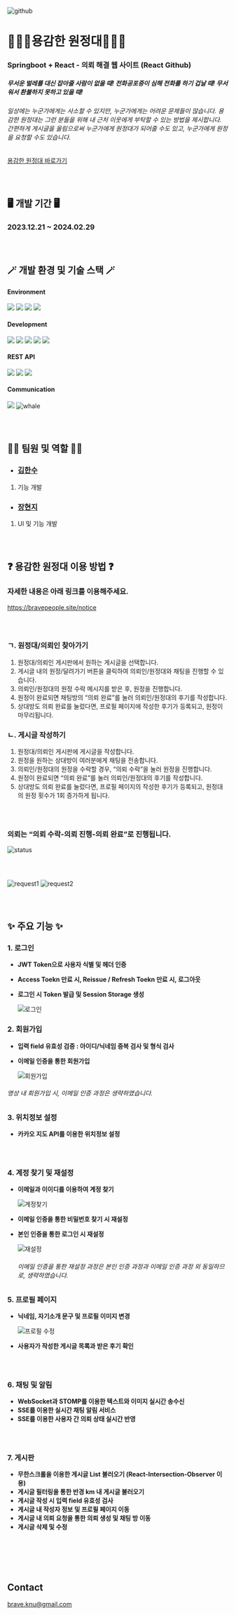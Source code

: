 ![github](https://github.com/hyunjihub/BravePeople-Frontend/assets/97017935/a0acebdf-2c03-438b-897a-00878d730100)
# 🏃🏻‍♀️용감한 원정대🏃🏻‍♂️
### Springboot + React - 의뢰 해결 웹 사이트 (React Github)
##### 무서운 벌레를 대신 잡아줄 사람이 없을 때! 전화공포증이 심해 전화를 하기 겁날 때! 무서워서 환불하지 못하고 있을 때!
###### 일상에는 누군가에게는 사소할 수 있지만, 누군가에게는 어려운 문제들이 많습니다. 용감한 원정대는 그런 분들을 위해 내 근처 이웃에게 부탁할 수 있는 방법을 제시합니다. 간편하게 게시글을 올림으로써 누군가에게 원정대가 되어줄 수도 있고, 누군가에게 원정을 요청할 수도 있습니다. 
[용감한 원정대 바로가기](https://bravepeople.site )
### &nbsp;
## 🖥️ 개발 기간 🖥️
### 2023.12.21 ~ 2024.02.29

### &nbsp;
## 🪄 개발 환경 및 기술 스택 🪄
#### Environment
![](https://img.shields.io/badge/Amazon_AWS-232F3E?style=for-the-badge&logo=amazon-aws&logoColor=white)
![](https://img.shields.io/badge/Visual_Studio_Code-0078D4?style=for-the-badge&logo=visual%20studio%20code&logoColor=white) 
![](https://img.shields.io/badge/GitHub-100000?style=for-the-badge&logo=github&logoColor=white)
![](https://img.shields.io/badge/Git-F05032?style=for-the-badge&logo=git&logoColor=white)


#### Development
![](https://img.shields.io/badge/React-20232A?style=for-the-badge&logo=react&logoColor=61DAFB)
![](https://img.shields.io/badge/JavaScript-F7DF1E?style=for-the-badge&logo=JavaScript&logoColor=white)
![](https://img.shields.io/badge/styled--components-DB7093?style=for-the-badge&logo=styled-components&logoColor=white)
![](https://img.shields.io/badge/Redux-593D88?style=for-the-badge&logo=redux&logoColor=white)
![](https://img.shields.io/badge/React_Router-CA4245?style=for-the-badge&logo=react-router&logoColor=white)

#### REST API
![](https://img.shields.io/badge/Notion-000000?style=for-the-badge&logo=notion&logoColor=white)
![](https://img.shields.io/badge/Axios-5A29E4?style=for-the-badge)
![](https://img.shields.io/badge/Postman-FF6C37?style=for-the-badge&logo=postman&logoColor=white)

#### Communication
![](https://img.shields.io/badge/Slack-4A154B?style=for-the-badge&logo=slack&logoColor=white)
<img alt="whale" src ="https://img.shields.io/badge/whale-000000.svg?&style=for-the-badge"/>

### &nbsp;
## 👦🏻 팀원 및 역할 👧🏻
* ### [김한수](https://github.com/1soo)
1. 기능 개발
  
* ### [장현지](https://github.com/hyunjihub)
1. UI 및 기능 개발
  
### &nbsp;

## ❓ 용감한 원정대 이용 방법 ❓
### 자세한 내용은 아래 링크를 이용해주세요.
https://bravepeople.site/notice
### &nbsp;
### ㄱ. 원정대/의뢰인 찾아가기
1. 원정대/의뢰인 게시판에서 원하는 게시글을 선택합니다.
2. 게시글 내의 원정/달려가기 버튼을 클릭하여 의뢰인/원정대와 채팅을 진행할 수 있습니다.
3. 의뢰인/원정대의 원정 수락 메시지를 받은 후, 원정을 진행합니다.
4. 원정이 완료되면 채팅방의 “의뢰 완료”를 눌러 의뢰인/원정대의 후기를 작성합니다.
5. 상대방도 의뢰 완료를 눌렀다면, 프로필 페이지에 작성한 후기가 등록되고, 원정이 마무리됩니다.
### ㄴ. 게시글 작성하기
1. 원정대/의뢰인 게시판에 게시글을 작성합니다.
2. 원정을 원하는 상대방이 여러분에게 채팅을 전송합니다.
3. 의뢰인/원정대의 원정을 수락할 경우, “의뢰 수락”을 눌러 원정을 진행합니다.
4. 원정이 완료되면 “의뢰 완료”를 눌러 의뢰인/원정대의 후기를 작성합니다.
5. 상대방도 의뢰 완료를 눌렀다면, 프로필 페이지의 작성한 후기가 등록되고, 원정대의 원정 횟수가 1회 증가하게 됩니다.
### &nbsp;
   
### 의뢰는 “의뢰 수락-의뢰 진행-의뢰 완료”로 진행됩니다.
![status](https://github.com/hyunjihub/BravePeople-Frontend/assets/97017935/0aae68d6-2292-453d-be90-a483f937b53c)
### &nbsp;


![request1](https://github.com/hyunjihub/BravePeople-Frontend/assets/97017935/96309ad4-e9c1-4783-840d-183c75261cce)
![request2](https://github.com/hyunjihub/BravePeople-Frontend/assets/97017935/828f63e4-e3c1-4676-85d1-526cae98ca52)

### &nbsp;
##  ✨ 주요 기능 ✨
###  1. 로그인

* **JWT Token으로 사용자 식별 및 헤더 인증**
* **Access Toekn 만료 시, Reissue / Refresh Toekn 만료 시, 로그아웃**
* **로그인 시 Token 발급 및 Session Storage 생성**
  
  ![로그인](https://github.com/hyunjihub/BravePeople-Frontend/assets/97017935/44e77433-e977-4952-beb3-74bbc6cfe170)
###  2. 회원가입
* **입력 field 유효성 검증 : 아이디/닉네임 중복 검사 및 형식 검사**
* **이메일 인증을 통한 회원가입**

  ![회원가입](https://github.com/hyunjihub/BravePeople-Frontend/assets/97017935/ad05e3ce-9494-4e2b-be32-a0e00f1589a9)
###### 영상 내 회원가입 시, 이메일 인증 과정은 생략하였습니다.
###  3. 위치정보 설정
* **카카오 지도 API를 이용한 위치정보 설정**
### &nbsp;
###  4. 계정 찾기 및 재설정
* **이메일과 이이디를 이용하여 계정 찾기**
  
  ![계정찾기](https://github.com/hyunjihub/BravePeople-Frontend/assets/97017935/fbe28803-71f5-4d59-ad51-83df9d5e392f)
  
* **이메일 인증을 통한 비밀번호 찾기 시 재설정**
* **본인 인증을 통한 로그인 시 재설정**

  ![재설정](https://github.com/hyunjihub/BravePeople-Frontend/assets/97017935/15af0607-3169-42f0-abc7-9611e12721d4)
  ###### 이메일 인증을 통한 재설정 과정은 본인 인증 과정과 이메일 인증 과정 외 동일하므로, 생략하였습니다.
###  5. 프로필 페이지
* **닉네임, 자기소개 문구 및 프로필 이미지 변경**

  ![프로필 수정](https://github.com/hyunjihub/BravePeople-Frontend/assets/97017935/df8e7a71-e585-4824-b26a-6fe6785a9f63)
* **사용자가 작성한 게시글 목록과 받은 후기 확인**
### &nbsp;
###  6. 채팅 및 알림
* **WebSocket과 STOMP를 이용한 텍스트와 이미지 실시간 송수신**
* **SSE를 이용한 실시간 채팅 알림 서비스**
* **SSE를 이용한 사용자 간 의뢰 상태 실시간 반영**
### &nbsp;
###  7. 게시판
* **무한스크롤을 이용한 게시글 List 불러오기 (React-Intersection-Observer 이용)**
* **게시글 필터링을 통한 반경 km 내 게시글 불러오기**
* **게시글 작성 시 입력 field 유효성 검사**
* **게시글 내 작성자 정보 및 프로필 페이지 이동**
* **게시글 내 의뢰 요청을 통한 의뢰 생성 및 채팅 방 이동**
* **게시글 삭제 및 수정**
### &nbsp;




### &nbsp;
##  Contact
brave.knu@gmail.com
